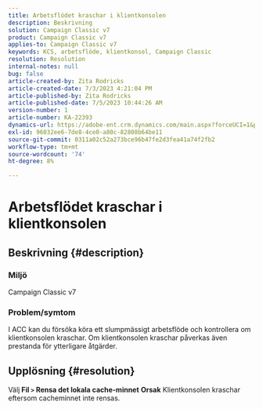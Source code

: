 ```yaml
---
title: Arbetsflödet kraschar i klientkonsolen
description: Beskrivning
solution: Campaign Classic v7
product: Campaign Classic v7
applies-to: Campaign Classic v7
keywords: KCS, arbetsflöde, klientkonsol, Campaign Classic
resolution: Resolution
internal-notes: null
bug: false
article-created-by: Zita Rodricks
article-created-date: 7/3/2023 4:21:04 PM
article-published-by: Zita Rodricks
article-published-date: 7/5/2023 10:44:26 AM
version-number: 1
article-number: KA-22393
dynamics-url: https://adobe-ent.crm.dynamics.com/main.aspx?forceUCI=1&pagetype=entityrecord&etn=knowledgearticle&id=2477b499-bd19-ee11-8f6e-6045bd006268
exl-id: 96032ee6-7de8-4ce0-a80c-82808b64be11
source-git-commit: 0311a02c52a273bce96b47fe2d3fea41a74f2fb2
workflow-type: tm+mt
source-wordcount: '74'
ht-degree: 8%

---
```


# Arbetsflödet kraschar i klientkonsolen

## Beskrivning {#description}


### <b>Miljö </b>

Campaign Classic v7

### <b>Problem/symtom</b>

I ACC kan du försöka köra ett slumpmässigt arbetsflöde och kontrollera om klientkonsolen kraschar. Om klientkonsolen kraschar påverkas även prestanda för ytterligare åtgärder.






## Upplösning {#resolution}


Välj<b> Fil `>`  Rensa det lokala cache-minnet</b>
<b>Orsak</b>
Klientkonsolen kraschar eftersom cacheminnet inte rensas.
